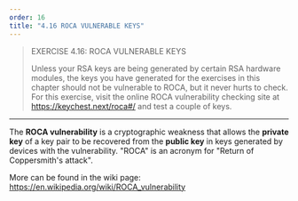 ```yaml
---
order: 16
title: "4.16 ROCA VULNERABLE KEYS"
---
```


> EXERCISE 4.16: ROCA VULNERABLE KEYS 
> 
> Unless your RSA keys are being generated by certain RSA 
> hardware modules, the keys you have generated for the exercises
> in this chapter should not be vulnerable to ROCA, but it never hurts 
> to check. For this exercise, visit the online ROCA vulnerability checking
> site at https://keychest.next/roca#/ and test a couple of keys.

--------------------------------

The **ROCA vulnerability** is a cryptographic weakness
that allows the **private key** of a key pair to be recovered 
from the **public key** in keys generated by devices with the 
vulnerability. "ROCA" is an acronym for "Return of Coppersmith's attack". 

More can be found in the wiki page: https://en.wikipedia.org/wiki/ROCA_vulnerability